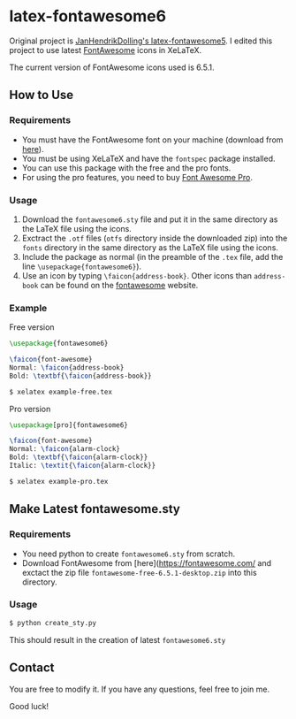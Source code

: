 latex-fontawesome6
=================

Original project is [JanHendrikDolling's latex-fontawesome5](https://github.com/JanHendrikDolling/latex-fontawesome5). I edited this project to use latest [FontAwesome](https://fontawesome.com/) icons in XeLaTeX.

The current version of FontAwesome icons used is 6.5.1.

How to Use
----------

### Requirements
* You must have the FontAwesome font on your machine (download from [here](https://fontawesome.com/)).
* You must be using XeLaTeX and have the `fontspec` package installed.
* You can use this package with the free and the pro fonts.
* For using the pro features, you need to buy [Font Awesome Pro](https://fontawesome.com/pro).


### Usage
1. Download the `fontawesome6.sty` file and put it in the same directory as the LaTeX file using the icons.
2. Exctract the `.otf` files (`otfs` directory inside the downloaded zip) into the `fonts` directory in the same directory as the LaTeX file using the icons.
3. Include the package as normal (in the preamble of the `.tex` file, add the line `\usepackage{fontawesome6}`).
4. Use an icon by typing `\faicon{address-book}`. Other icons than `address-book` can be found on the [fontawesome](https://fontawesome.com/icons?d=gallery) website.


### Example

Free version
```tex
\usepackage{fontawesome6}

\faicon{font-awesome}
Normal: \faicon{address-book}
Bold: \textbf{\faicon{address-book}}
```

```bash
$ xelatex example-free.tex
```

Pro version
```tex
\usepackage[pro]{fontawesome6}

\faicon{font-awesome}
Normal: \faicon{alarm-clock}
Bold: \textbf{\faicon{alarm-clock}}
Italic: \textit{\faicon{alarm-clock}}
```

```bash
$ xelatex example-pro.tex
```

Make Latest fontawesome.sty
---------------------------

### Requirements
* You need python to create `fontawesome6.sty` from scratch.
* Download FontAwesome from [here](https://fontawesome.com/ and exctact the zip file `fontawesome-free-6.5.1-desktop.zip` into this directory.

### Usage
```bash
$ python create_sty.py
```
This should result in the creation of latest ``fontawesome6.sty``


Contact
-------

You are free to modify it.
If you have any questions, feel free to join me.

Good luck!